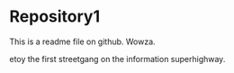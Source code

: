 # Repository1

This is a readme file on github. Wowza.

etoy the first streetgang on the information superhighway.
